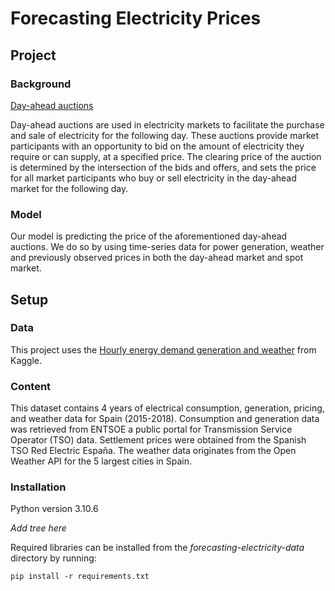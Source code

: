 # **Forecasting Electricity Prices**

## Project

### Background

<ins>Day-ahead auctions</ins>

Day-ahead auctions are used in electricity markets to facilitate the purchase and sale of electricity for the following day. These auctions provide market participants with an opportunity to bid on the amount of electricity they require or can supply, at a specified price. The clearing price of the auction is determined by the intersection of the bids and offers, and sets the price for all market participants who buy or sell electricity in the day-ahead market for the following day.


### Model

Our model is predicting the price of the aforementioned day-ahead auctions. We do so by using time-series data for power generation, weather and previously observed prices in both the day-ahead market and spot market.


## Setup

### Data

This project uses the [Hourly energy demand generation and weather](https://www.kaggle.com/datasets/nicholasjhana/energy-consumption-generation-prices-and-weather) from Kaggle. 

### Content
This dataset contains 4 years of electrical consumption, generation, pricing, and weather data for Spain (2015-2018). Consumption and generation data was retrieved from ENTSOE a public portal for Transmission Service Operator (TSO) data. Settlement prices were obtained from the Spanish TSO Red Electric España. The weather data originates from the Open Weather API for the 5 largest cities in Spain.


### Installation

Python version 3.10.6

*Add tree here*

Required libraries can be installed from the *forecasting-electricity-data* directory by running:
```
pip install -r requirements.txt
```
